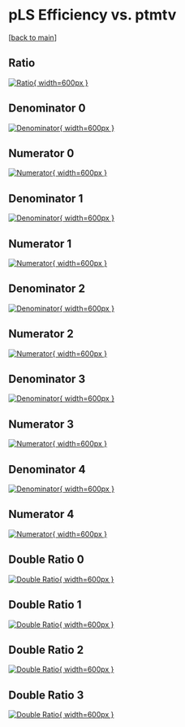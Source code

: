 # pLS Efficiency vs. ptmtv

[[back to main](./)]



## Ratio

[![Ratio](../mtv/var/pLS_loweta_0_-1_eff_ptmtv.png){ width=600px }](../mtv/var/pLS_loweta_0_-1_eff_ptmtv.pdf)

## Denominator 0

[![Denominator](../mtv/den/pLS_loweta_0_-1_eff_ptmtv_den0.png){ width=600px }](../mtv/den/pLS_loweta_0_-1_eff_ptmtv_den0.pdf)

## Numerator 0

[![Numerator](../mtv/num/pLS_loweta_0_-1_eff_ptmtv_num0.png){ width=600px }](../mtv/num/pLS_loweta_0_-1_eff_ptmtv_num0.pdf)

## Denominator 1

[![Denominator](../mtv/den/pLS_loweta_0_-1_eff_ptmtv_den1.png){ width=600px }](../mtv/den/pLS_loweta_0_-1_eff_ptmtv_den1.pdf)

## Numerator 1

[![Numerator](../mtv/num/pLS_loweta_0_-1_eff_ptmtv_num1.png){ width=600px }](../mtv/num/pLS_loweta_0_-1_eff_ptmtv_num1.pdf)

## Denominator 2

[![Denominator](../mtv/den/pLS_loweta_0_-1_eff_ptmtv_den2.png){ width=600px }](../mtv/den/pLS_loweta_0_-1_eff_ptmtv_den2.pdf)

## Numerator 2

[![Numerator](../mtv/num/pLS_loweta_0_-1_eff_ptmtv_num2.png){ width=600px }](../mtv/num/pLS_loweta_0_-1_eff_ptmtv_num2.pdf)

## Denominator 3

[![Denominator](../mtv/den/pLS_loweta_0_-1_eff_ptmtv_den3.png){ width=600px }](../mtv/den/pLS_loweta_0_-1_eff_ptmtv_den3.pdf)

## Numerator 3

[![Numerator](../mtv/num/pLS_loweta_0_-1_eff_ptmtv_num3.png){ width=600px }](../mtv/num/pLS_loweta_0_-1_eff_ptmtv_num3.pdf)

## Denominator 4

[![Denominator](../mtv/den/pLS_loweta_0_-1_eff_ptmtv_den4.png){ width=600px }](../mtv/den/pLS_loweta_0_-1_eff_ptmtv_den4.pdf)

## Numerator 4

[![Numerator](../mtv/num/pLS_loweta_0_-1_eff_ptmtv_num4.png){ width=600px }](../mtv/num/pLS_loweta_0_-1_eff_ptmtv_num4.pdf)

## Double Ratio 0

[![Double Ratio](../mtv/ratio/pLS_loweta_0_-1_eff_ptmtv_ratio0.png){ width=600px }](../mtv/ratio/pLS_loweta_0_-1_eff_ptmtv_ratio0.pdf)

## Double Ratio 1

[![Double Ratio](../mtv/ratio/pLS_loweta_0_-1_eff_ptmtv_ratio1.png){ width=600px }](../mtv/ratio/pLS_loweta_0_-1_eff_ptmtv_ratio1.pdf)

## Double Ratio 2

[![Double Ratio](../mtv/ratio/pLS_loweta_0_-1_eff_ptmtv_ratio2.png){ width=600px }](../mtv/ratio/pLS_loweta_0_-1_eff_ptmtv_ratio2.pdf)

## Double Ratio 3

[![Double Ratio](../mtv/ratio/pLS_loweta_0_-1_eff_ptmtv_ratio3.png){ width=600px }](../mtv/ratio/pLS_loweta_0_-1_eff_ptmtv_ratio3.pdf)


